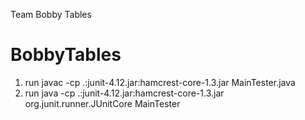 Team Bobby Tables

# BobbyTables

1. run javac -cp .:junit-4.12.jar:hamcrest-core-1.3.jar MainTester.java
2. run java -cp .:junit-4.12.jar:hamcrest-core-1.3.jar org.junit.runner.JUnitCore MainTester 
